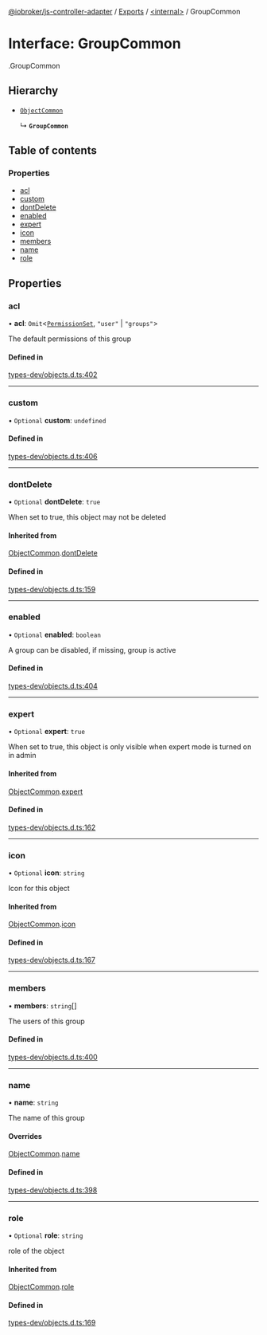 [@iobroker/js-controller-adapter](../README.md) / [Exports](../modules.md) / [<internal\>](../modules/internal_.md) / GroupCommon

# Interface: GroupCommon

[<internal>](../modules/internal_.md).GroupCommon

## Hierarchy

- [`ObjectCommon`](internal_.ObjectCommon.md)

  ↳ **`GroupCommon`**

## Table of contents

### Properties

- [acl](internal_.GroupCommon.md#acl)
- [custom](internal_.GroupCommon.md#custom)
- [dontDelete](internal_.GroupCommon.md#dontdelete)
- [enabled](internal_.GroupCommon.md#enabled)
- [expert](internal_.GroupCommon.md#expert)
- [icon](internal_.GroupCommon.md#icon)
- [members](internal_.GroupCommon.md#members)
- [name](internal_.GroupCommon.md#name)
- [role](internal_.GroupCommon.md#role)

## Properties

### acl

• **acl**: `Omit`<[`PermissionSet`](internal_.PermissionSet.md), ``"user"`` \| ``"groups"``\>

The default permissions of this group

#### Defined in

[types-dev/objects.d.ts:402](https://github.com/ioBroker/ioBroker.js-controller/blob/40736237/packages/types-dev/objects.d.ts#L402)

___

### custom

• `Optional` **custom**: `undefined`

#### Defined in

[types-dev/objects.d.ts:406](https://github.com/ioBroker/ioBroker.js-controller/blob/40736237/packages/types-dev/objects.d.ts#L406)

___

### dontDelete

• `Optional` **dontDelete**: ``true``

When set to true, this object may not be deleted

#### Inherited from

[ObjectCommon](internal_.ObjectCommon.md).[dontDelete](internal_.ObjectCommon.md#dontdelete)

#### Defined in

[types-dev/objects.d.ts:159](https://github.com/ioBroker/ioBroker.js-controller/blob/40736237/packages/types-dev/objects.d.ts#L159)

___

### enabled

• `Optional` **enabled**: `boolean`

A group can be disabled, if missing, group is active

#### Defined in

[types-dev/objects.d.ts:404](https://github.com/ioBroker/ioBroker.js-controller/blob/40736237/packages/types-dev/objects.d.ts#L404)

___

### expert

• `Optional` **expert**: ``true``

When set to true, this object is only visible when expert mode is turned on in admin

#### Inherited from

[ObjectCommon](internal_.ObjectCommon.md).[expert](internal_.ObjectCommon.md#expert)

#### Defined in

[types-dev/objects.d.ts:162](https://github.com/ioBroker/ioBroker.js-controller/blob/40736237/packages/types-dev/objects.d.ts#L162)

___

### icon

• `Optional` **icon**: `string`

Icon for this object

#### Inherited from

[ObjectCommon](internal_.ObjectCommon.md).[icon](internal_.ObjectCommon.md#icon)

#### Defined in

[types-dev/objects.d.ts:167](https://github.com/ioBroker/ioBroker.js-controller/blob/40736237/packages/types-dev/objects.d.ts#L167)

___

### members

• **members**: `string`[]

The users of this group

#### Defined in

[types-dev/objects.d.ts:400](https://github.com/ioBroker/ioBroker.js-controller/blob/40736237/packages/types-dev/objects.d.ts#L400)

___

### name

• **name**: `string`

The name of this group

#### Overrides

[ObjectCommon](internal_.ObjectCommon.md).[name](internal_.ObjectCommon.md#name)

#### Defined in

[types-dev/objects.d.ts:398](https://github.com/ioBroker/ioBroker.js-controller/blob/40736237/packages/types-dev/objects.d.ts#L398)

___

### role

• `Optional` **role**: `string`

role of the object

#### Inherited from

[ObjectCommon](internal_.ObjectCommon.md).[role](internal_.ObjectCommon.md#role)

#### Defined in

[types-dev/objects.d.ts:169](https://github.com/ioBroker/ioBroker.js-controller/blob/40736237/packages/types-dev/objects.d.ts#L169)
